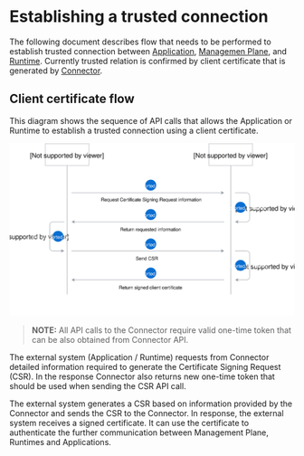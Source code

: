 # Establishing a trusted connection

The following document describes flow that needs to be performed to establish trusted connection between [Application](../terminology.md#application), [Managemen Plane](../terminology.md#management-plane), and [Runtime](../terminology.md#runtime). Currently trusted relation is confirmed by client certificate that is generated by [Connector](../terminology.md#mp-connector).

## Client certificate flow

This diagram shows the sequence of API calls that allows the Application or Runtime to establish a trusted connection using a client certificate.

![](./assets/client-certificate-flow.svg)

> **NOTE:** All API calls to the Connector require valid one-time token that can be also obtained from Connector API.

The external system (Application / Runtime) requests from Connector detailed information
required to generate the Certificate Signing Request (CSR). In the response Connector also returns new one-time token that should be used when sending the CSR API call.

The external system generates a CSR based on information provided by the Connector and sends the CSR to the Connector. In response, the external system receives a signed certificate. It can use the certificate to authenticate the further communication between Management Plane, Runtimes and Applications.
